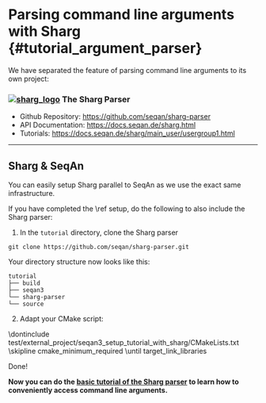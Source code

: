 # Parsing command line arguments with Sharg {#tutorial_argument_parser}

<!-- SPDX-FileCopyrightText: 2006-2024 Knut Reinert & Freie Universität Berlin
     SPDX-FileCopyrightText: 2016-2024 Knut Reinert & MPI für molekulare Genetik
     SPDX-License-Identifier: CC-BY-4.0
-->

We have separated the feature of parsing command line arguments to its own project:

### [![sharg_logo][sharg_logo_link]][sharg_link] The Sharg Parser

* Github Repository: https://github.com/seqan/sharg-parser
* API Documentation: https://docs.seqan.de/sharg.html
* Tutorials: https://docs.seqan.de/sharg/main_user/usergroup1.html

<!-- Use the Sharg logo from permalink. -->
[sharg_logo_link]: https://raw.githubusercontent.com/seqan/sharg-parser/1.0.0/test/documentation/sharg_logo.svg "Open Github"
<!-- Link the logo to the documentation website. -->
[sharg_link]: https://github.com/seqan/sharg-parser

---

## Sharg & SeqAn

You can easily setup Sharg parallel to SeqAn as we use the exact same infrastructure.

If you have completed the \ref setup, do the following to also include the Sharg parser:

1. In the `tutorial` directory, clone the Sharg parser
  ```
  git clone https://github.com/seqan/sharg-parser.git
  ```
  Your directory structure now looks like this:
  ```
  tutorial
  ├── build
  ├── seqan3
  └── sharg-parser
  └── source
  ```

2. Adapt your CMake script:

<!-- Parsing the snippet like this to avoid verbatim includes of the snippet identifiers if we used nested snippets. -->
<!-- Snippet start -->
\dontinclude test/external_project/seqan3_setup_tutorial_with_sharg/CMakeLists.txt
\skipline cmake_minimum_required
\until target_link_libraries
<!-- Snippet end -->

Done!

**Now you can do the [basic tutorial of the Sharg parser](https://docs.seqan.de/sharg/main_user/tutorial_parser.html)
to learn how to conveniently access command line arguments.**
